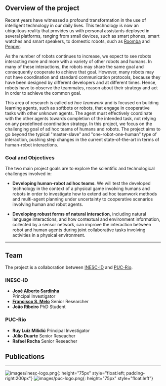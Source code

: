 ## Overview of the project

Recent years have witnessed a profound transformation in the use of intelligent technology in our daily lives.
This technology is now an ubiquitous reality that provides us with personal assistants deployed in several
platforms, ranging from small devices, such as smart phones, smart watches and smart speakers, to domestic robots, such as [Roomba](https://www.irobot.com/roomba) and [Pepper](https://www.softbankrobotics.com/emea/en/pepper).

As the number of robots continues to increase, we expect to see robots interacting more and more with a variety of other robots and humans. In many of these interactions, the robots may share the same goal and consequently cooperate to achieve that goal. However, many robots may not have coordination and standard communication protocols, because they have been designed by different developers and at different times. Hence, robots have to observe the teammates, reason about their strategy and act in order to achieve the common goal.

This area of research is called _ad hoc teamwork_ and is focused on building learning agents, such as softbots or robots, that engage in cooperative tasks with other unknown agents. The agent must effectively coordinate with the other agents towards completion of the intended task, not relying on any predefined coordination strategy. In this project, we focus on the challenging goal of ad hoc teams of humans and robots. The project aims to go beyond the typical "master-slave" and "one-robot-one-human" type of interaction, pushing step changes in the current state-of-the-art in terms of human-robot interactions.

### Goal and Objectives

The two main project goals are to explore the scientific and technological challenges involved in:

* **Developing human-robot ad hoc teams**. We will test the developed technology in the context of a physical game involving humans and robots in order to investigate how to extend ad hoc teamwork methods and multi-agent planning under uncertainty to cooperative scenarios involving human and robot agents.

* **Developing robust forms of natural interaction**, including natural language interactions, and how contextual and environment information, collected by a sensor network, can improve the interaction between robot and human agents during joint collaborative tasks involving activities in a physical environment.

---

## Team

The project is a collaboration between [INESC-ID](http://www.inesc-id.pt) and [PUC-Rio](http://www.puc-rio.br).

### INESC-ID

* [**José Alberto Sardinha**](http://web.ist.utl.pt/ist25149/)  
Principal Investigator
* [**Francisco S. Melo**](http://gaips.inesc-id.pt/~fmelo)
Senior Researcher
* **João Ribeiro**
PhD Student

### PUC-Rio

* **Ruy Luiz Milidiú**
Principal Investigator
* **Júlio Duarte**
Senior Reseacher
* **Rafael Rocha**
Senior Reseacher

## Publications

<script src="https://bibbase.org/show?bib=https://adhoc-inesc-id.github.io/biblio.bib&jsonp=1&theme=simple"></script>

---
![images/inesc-logo.png](){: height="75px" style="float:left; padding-right:200px"}
![images/puc-logo.png](){: height="75px" style="float:left"}


